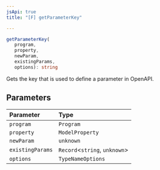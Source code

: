 ```yaml
---
jsApi: true
title: "[F] getParameterKey"

---
```

```ts
getParameterKey(
   program, 
   property, 
   newParam, 
   existingParams, 
   options): string
```

Gets the key that is used to define a parameter in OpenAPI.

## Parameters

| Parameter | Type |
| :------ | :------ |
| `program` | `Program` |
| `property` | `ModelProperty` |
| `newParam` | `unknown` |
| `existingParams` | `Record`<`string`, `unknown`\> |
| `options` | `TypeNameOptions` |
